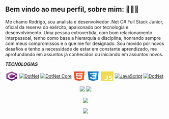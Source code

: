 ## Bem vindo ao meu perfil, sobre mim: 🧑🏽‍💻

Me chamo Rodrigo, sou analista e desenvolvedor .Net C# Full Stack Junior, oficial da reserva do exército, apaixonado por tecnologia e desenvolvimento. Uma pessoa extrovertida, com bom relacionamento interpessoal, tenho como base a hierarquia e disciplina, honrando sempre com meus compromissos e o que me for designado. Sou movido por novos desafios e tenho a necessidade de estar em constante aprendizado, me aprofundando em assuntos já conhecidos ou iniciando em assuntos novos.

<label><b><i> TECNOLOGIAS </i></b></label>
<div dir="auto">
  <a target="_blank" rel="noopener noreferrer nofollow" href="https://raw.githubusercontent.com/devicons/devicon/master/icons/csharp/csharp-original.svg"><img align="center" alt="Csharp" height="30" width="40" src="https://raw.githubusercontent.com/devicons/devicon/master/icons/csharp/csharp-original.svg" style="max-width: 100%;"></a>
  <a target="_blank" rel="noopener noreferrer nofollow" href="https://camo.githubusercontent.com/d068121fa2b82b225f4ff0712ed7689a504eadf93391482f5806d3590ef3da89/68747470733a2f2f63646e2e6a7364656c6976722e6e65742f67682f64657669636f6e732f64657669636f6e2f69636f6e732f646f742d6e65742f646f742d6e65742d6f726967696e616c2d776f72646d61726b2e737667"><img align="center" alt="DotNet" height="30" width="40" src="https://camo.githubusercontent.com/d068121fa2b82b225f4ff0712ed7689a504eadf93391482f5806d3590ef3da89/68747470733a2f2f63646e2e6a7364656c6976722e6e65742f67682f64657669636f6e732f64657669636f6e2f69636f6e732f646f742d6e65742f646f742d6e65742d6f726967696e616c2d776f72646d61726b2e737667" data-canonical-src="https://cdn.jsdelivr.net/gh/devicons/devicon/icons/dot-net/dot-net-original-wordmark.svg" style="max-width: 100%;"></a>
  <a target="_blank" rel="noopener noreferrer nofollow" href="https://camo.githubusercontent.com/2f1508606a38136580ebde098ddf581996b38aa2c554be84d9f0fb680c2bdff1/68747470733a2f2f63646e2e6a7364656c6976722e6e65742f67682f64657669636f6e732f64657669636f6e2f69636f6e732f646f746e6574636f72652f646f746e6574636f72652d6f726967696e616c2e737667"><img align="center" alt="DotNet Core" height="30" width="40" src="https://camo.githubusercontent.com/2f1508606a38136580ebde098ddf581996b38aa2c554be84d9f0fb680c2bdff1/68747470733a2f2f63646e2e6a7364656c6976722e6e65742f67682f64657669636f6e732f64657669636f6e2f69636f6e732f646f746e6574636f72652f646f746e6574636f72652d6f726967696e616c2e737667" data-canonical-src="https://cdn.jsdelivr.net/gh/devicons/devicon/icons/dotnetcore/dotnetcore-original.svg" style="max-width: 100%;"></a>
  <a target="_blank" rel="noopener noreferrer nofollow" href="https://raw.githubusercontent.com/devicons/devicon/master/icons/html5/html5-original.svg"><img align="center" alt="HTML" height="30" width="40" src="https://raw.githubusercontent.com/devicons/devicon/master/icons/html5/html5-original.svg" style="max-width: 100%;"></a>
  <a target="_blank" rel="noopener noreferrer nofollow" href="https://raw.githubusercontent.com/devicons/devicon/master/icons/css3/css3-original.svg"><img align="center" alt="CSS" height="30" width="40" src="https://raw.githubusercontent.com/devicons/devicon/master/icons/css3/css3-original.svg" style="max-width: 100%;"></a>
  <a target="_blank" rel="noopener noreferrer nofollow" href="https://raw.githubusercontent.com/devicons/devicon/master/icons/javascript/javascript-plain.svg"><img align="center" alt="JavaScript" height="30" width="40" src="https://raw.githubusercontent.com/devicons/devicon/master/icons/javascript/javascript-plain.svg" style="max-width: 100%;"></a>
  <a target="_blank" rel="noopener noreferrer nofollow" href="https://camo.githubusercontent.com/33377b0d016b02736d9ef409e74be77bce2e6ed2397bf0e505c0792e49f3c6b3/68747470733a2f2f63646e2e6a7364656c6976722e6e65742f67682f64657669636f6e732f64657669636f6e2f69636f6e732f626f6f7473747261702f626f6f7473747261702d706c61696e2d776f72646d61726b2e737667"><img align="center" alt="JavaScript" height="30" width="40" src="https://camo.githubusercontent.com/33377b0d016b02736d9ef409e74be77bce2e6ed2397bf0e505c0792e49f3c6b3/68747470733a2f2f63646e2e6a7364656c6976722e6e65742f67682f64657669636f6e732f64657669636f6e2f69636f6e732f626f6f7473747261702f626f6f7473747261702d706c61696e2d776f72646d61726b2e737667" data-canonical-src="https://cdn.jsdelivr.net/gh/devicons/devicon/icons/bootstrap/bootstrap-plain-wordmark.svg" style="max-width: 100%;"></a>  
<a target="_blank" rel="noopener noreferrer nofollow" href="https://camo.githubusercontent.com/d068121fa2b82b225f4ff0712ed7689a504eadf93391482f5806d3590ef3da89/68747470733a2f2f63646e2e6a7364656c6976722e6e65742f67682f64657669636f6e732f64657669636f6e2f69636f6e732f646f742d6e65742f646f742d6e65742d6f726967696e616c2d776f72646d61726b2e737667"><img align="center" alt="DotNet" height="30" width="40" src="https://angular.io/assets/images/logos/angularjs/AngularJS-Shield.svg" data-canonical-src="https://angular.io/assets/images/logos/angularjs/AngularJS-Shield.svg" style="max-width: 100%;"></a>
</div>

<br>

<!-- GITHUB STATUS -->
<div align="center">
  <img height="180em" src="https://github-readme-stats.vercel.app/api?username=asprodrigosouza&show_icons=true&theme=dark&include_all_commits=true&count_private=true"/>
  <img height="180em" src="https://github-readme-stats.vercel.app/api/top-langs/?username=asprodrigosouza&layout=compact&langs_count=7&theme=dark"/>

  <!-- TEMAS: dark, radical, merko, gruvbox, tokyonight, onedark, cobalt, synthwave, highcontrast, dracula -->
</div>

<br>

<!-- REDES SOCIAIS -->
<div align="center">  
 <!-- <a href="https://instagram.com/asprodrigosouza" target="_blank"><img src="https://img.shields.io/badge/-Instagram-%23E4405F?style=for-the-badge&logo=instagram&logoColor=white" target="_blank"></a>-->
  <a href="https://www.linkedin.com/in/asprodrigosouza/" target="_blank"><img src="https://img.shields.io/badge/-LinkedIn-%230077B5?style=for-the-badge&logo=linkedin&logoColor=white" target="_blank"></a>  

  ![](https://visitor-badge.glitch.me/badge?page_id=asprodrigosouza)
</div>
